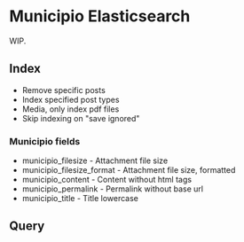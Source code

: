 # Municipio Elasticsearch

WIP.

## Index

- Remove specific posts
- Index specified post types
- Media, only index pdf files
- Skip indexing on "save ignored"

### Municipio fields

- municipio_filesize - Attachment file size
- municipio_filesize_format - Attachment file size, formatted
- municipio_content - Content without html tags
- municipio_permalink - Permalink without base url
- municipio_title - Title lowercase

## Query
